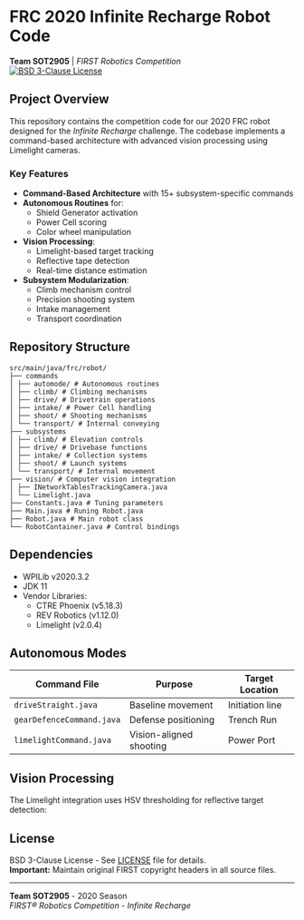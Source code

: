 # FRC 2020 Infinite Recharge Robot Code
**Team SOT2905** | *FIRST Robotics Competition*  
[![BSD 3-Clause License](https://img.shields.io/badge/License-BSD%203--Clause-blue.svg)](LICENSE)

## Project Overview
This repository contains the competition code for our 2020 FRC robot designed for the *Infinite Recharge* challenge. The codebase implements a command-based architecture with advanced vision processing using Limelight cameras.

### Key Features
- **Command-Based Architecture** with 15+ subsystem-specific commands
- **Autonomous Routines** for:
  - Shield Generator activation
  - Power Cell scoring
  - Color wheel manipulation
- **Vision Processing**:
  - Limelight-based target tracking
  - Reflective tape detection
  - Real-time distance estimation
- **Subsystem Modularization**:
  - Climb mechanism control
  - Precision shooting system
  - Intake management
  - Transport coordination

## Repository Structure
```mermaid
src/main/java/frc/robot/
├── commands
│ ├── automode/ # Autonomous routines
│ ├── climb/ # Climbing mechanisms
│ ├── drive/ # Drivetrain operations
│ ├── intake/ # Power Cell handling
│ ├── shoot/ # Shooting mechanisms
│ └── transport/ # Internal conveying
├── subsystems
│ ├── climb/ # Elevation controls
│ ├── drive/ # Drivebase functions
│ ├── intake/ # Collection systems
│ ├── shoot/ # Launch systems
│ └── transport/ # Internal movement
├── vision/ # Computer vision integration
│ ├── INetworkTablesTrackingCamera.java
│ └── Limelight.java
├── Constants.java # Tuning parameters
├── Main.java # Runing Robot.java
├── Robot.java # Main robot class
└── RobotContainer.java # Control bindings
```

## Dependencies
- WPILib v2020.3.2
- JDK 11
- Vendor Libraries:
  - CTRE Phoenix (v5.18.3)
  - REV Robotics (v1.12.0)
  - Limelight (v2.0.4)


## Autonomous Modes
| Command File | Purpose | Target Location |
|--------------|---------|-----------------|
| `driveStraight.java` | Baseline movement | Initiation line |
| `gearDefenceCommand.java` | Defense positioning | Trench Run |
| `limelightCommand.java` | Vision-aligned shooting | Power Port |

## Vision Processing
The Limelight integration uses HSV thresholding for reflective target detection:

## License
BSD 3-Clause License - See [LICENSE](LICENSE) file for details.  
**Important:** Maintain original FIRST copyright headers in all source files.

---

**Team SOT2905** - 2020 Season  
*FIRST® Robotics Competition - Infinite Recharge* 
